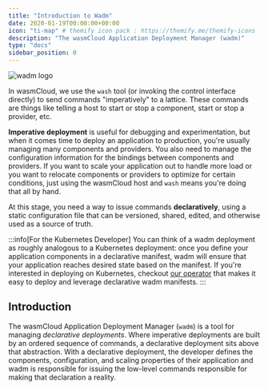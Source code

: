 ```yaml
---
title: "Introduction to Wadm"
date: 2020-01-19T00:00:00+00:00
icon: "ti-map" # themify icon pack : https://themify.me/themify-icons
description: "The wasmCloud Application Deployment Manager (wadm)"
type: "docs"
sidebar_position: 0
---
```


![wadm logo](https://raw.githubusercontent.com/wasmCloud/wadm/main/wadm.png)

In wasmCloud, we use the `wash` tool (or invoking the control interface directly) to send commands "imperatively" to a lattice. These commands are things like telling a host to start or stop a component, start or stop a provider, etc.

**Imperative deployment** is useful for debugging and experimentation, but when it comes time to deploy an application to production, you're usually managing many components and providers. You also need to manage the configuration information for the bindings between components and providers. If you want to scale your application out to handle more load or you want to relocate components or providers to optimize for certain conditions, just using the wasmCloud host and `wash` means you're doing that all by hand.

At this stage, you need a way to issue commands **declaratively**, using a static configuration file that can be versioned, shared, edited, and otherwise used as a source of truth.

:::info[For the Kubernetes Developer]
You can think of a wadm deployment as roughly analogous to a Kubernetes deployment: once you define your application components in a declarative manifest, wadm will ensure that your application reaches desired state based on the manifest. If you're interested in deploying on Kubernetes, checkout [our operator](/docs/kubernetes) that makes it easy to deploy and leverage declarative wadm manifests.
:::

## Introduction

The wasmCloud Application Deployment Manager (`wadm`) is a tool for managing _declarative deployments_. Where imperative deployments are built by an ordered sequence of commands, a declarative deployment sits above that abstraction. With a declarative deployment, the developer defines the components, configuration, and scaling properties of their application and wadm is responsible for issuing the low-level commands responsible for making that declaration a reality.
